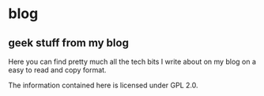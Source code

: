 # blog
## geek stuff from my blog

Here you can find pretty much all the tech bits I write about on my blog on a easy to read and copy format.

The information contained here is licensed under GPL 2.0.
